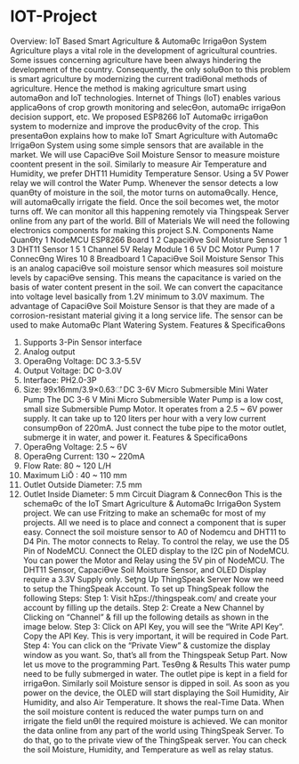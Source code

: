 # IOT-Project
Overview: IoT Based Smart Agriculture & AutomaƟc IrrigaƟon System
Agriculture plays a vital role in the development of agricultural countries. Some issues
concerning agriculture have been always hindering the development of the country.
Consequently, the only soluƟon to this problem is smart agriculture by modernizing the current
tradiƟonal methods of agriculture.
Hence the method is making agriculture smart using automaƟon and IoT technologies. Internet
of Things (IoT) enables various applicaƟons of crop growth monitoring and selecƟon, automaƟc
irrigaƟon decision support, etc. We proposed ESP8266 IoT AutomaƟc irrigaƟon system to
modernize and improve the producƟvity of the crop.
This presentaƟon explains how to make IoT Smart Agriculture with AutomaƟc IrrigaƟon System
using some simple sensors that are available in the market. We will use CapaciƟve Soil Moisture
Sensor to measure moisture coontent present in the soil. Similarly to measure Air Temperature
and Humidity, we prefer DHT11 Humidity Temperature Sensor. Using a 5V Power relay we will
control the Water Pump. Whenever the sensor detects a low quanƟty of moisture in the soil,
the motor turns on automaƟcally. Hence, will automaƟcally irrigate the field. Once the soil
becomes wet, the motor turns off. We can monitor all this happening remotely via Thingspeak
Server online from any part of the world.
Bill of Materials
We will need the following electronics components for making this project
S.N. Components Name QuanƟty
1 NodeMCU ESP8266 Board 1
2 CapaciƟve Soil Moisture Sensor 1
3 DHT11 Sensor 1
5 1 Channel 5V Relay Module 1
6 5V DC Motor Pump 1
7 ConnecƟng Wires 10
8 Breadboard 1
CapaciƟve Soil Moisture Sensor
This is an analog capaciƟve soil moisture sensor which measures soil moisture levels by
capaciƟve sensing. This means the capacitance is varied on the basis of water content present
in the soil. We can convert the capacitance into voltage level basically from 1.2V minimum to
3.0V maximum. The advantage of CapaciƟve Soil Moisture Sensor is that they are made of a
corrosion-resistant material giving it a long service life. The sensor can be used to make
AutomaƟc Plant Watering System.
Features & SpecificaƟons
1. Supports 3-Pin Sensor interface
2. Analog output
3. OperaƟng Voltage: DC 3.3-5.5V
4. Output Voltage: DC 0-3.0V
5. Interface: PH2.0-3P
6. Size: 99x16mm/3.9×0.63഼
DC 3-6V Micro Submersible Mini Water Pump
The DC 3-6 V Mini Micro Submersible Water Pump is a low cost, small size Submersible Pump
Motor. It operates from a 2.5 ~ 6V power supply. It can take up to 120 liters per hour with a
very low current consumpƟon of 220mA. Just connect the tube pipe to the motor outlet,
submerge it in water, and power it.
Features & SpecificaƟons
1. OperaƟng Voltage: 2.5 ~ 6V
2. OperaƟng Current: 130 ~ 220mA
3. Flow Rate: 80 ~ 120 L/H
4. Maximum LiŌ : 40 ~ 110 mm
5. Outlet Outside Diameter: 7.5 mm
6. Outlet Inside Diameter: 5 mm
Circuit Diagram & ConnecƟon
This is the schemaƟc of the IoT Smart Agriculture & AutomaƟc IrrigaƟon System project. We can
use Fritzing to make an schemaƟc for most of my projects. All we need is to place and connect a
component that is super easy.
Connect the soil moisture sensor to A0 of Nodemcu and DHT11 to D4 Pin. The motor connects
to Relay. To control the relay, we use the D5 Pin of NodeMCU. Connect the OLED display to the
I2C pin of NodeMCU. You can power the Motor and Relay using the 5V pin of NodeMCU. The
DHT11 Sensor, CapaciƟve Soil Moisture Sensor, and OLED Display require a 3.3V Supply only.
Seƫng Up ThingSpeak Server
Now we need to setup the ThingSpeak Account. To set up ThingSpeak follow the following
Steps:
Step 1: Visit hƩps://thingspeak.com/ and create your account by filling up the details.
Step 2: Create a New Channel by Clicking on “Channel” & fill up the following details as shown
in the image below.
Step 3: Click on API Key, you will see the “Write API Key“. Copy the API Key. This is very
important, it will be required in Code Part.
Step 4: You can click on the “Private View” & customize the display window as you want.
So, that’s all from the Thingspeak Setup Part. Now let us move to the programming Part.
TesƟng & Results
This water pump need to be fully submerged in water. The outlet pipe is kept in a field for
irrigaƟon. Similarly soil Moisture sensor is dipped in soil.
As soon as you power on the device, the OLED will start displaying the Soil Humidity, Air
Humidity, and also Air Temperature. It shows the real-Time Data. When the soil moisture
content is reduced the water pumps turn on and irrigate the field unƟl the required moisture is
achieved.
We can monitor the data online from any part of the world using ThingSpeak Server. To do that,
go to the private view of the ThingSpeak server. You can check the soil Moisture, Humidity, and
Temperature as well as relay status. 
